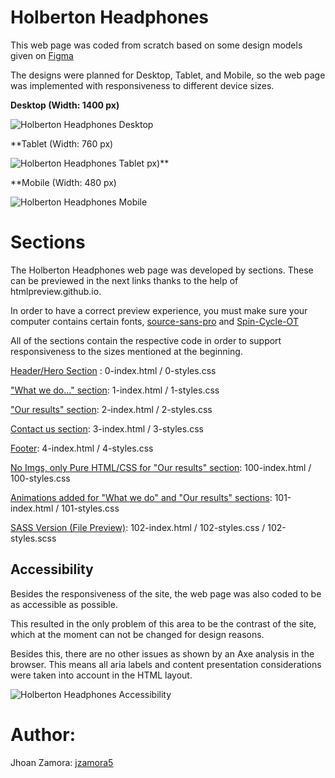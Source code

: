 # Holberton Headphones

This web page was coded from scratch based on some design models given on [Figma](https://www.figma.com/file/gkWRcFqkwtruWZgSfnnHF0/Holberton-School---Headphone-company)

The designs were planned for Desktop, Tablet, and Mobile, so the web page was implemented with responsiveness to different device sizes.

**Desktop (Width: 1400 px)**

![Holberton Headphones Desktop](https://i.ibb.co/1r4k0WC/01-headphones-desktop-2x.png)

**Tablet (Width: 760 px)

![Holberton Headphones Tablet](https://i.ibb.co/Y2FfH6w/02-headphones-tablet-2x.png) px)\*\*

**Mobile (Width: 480 px)

![Holberton Headphones Mobile](https://i.ibb.co/s1zx5NS/03-headphones-mobile-2x.png)

# Sections

The Holberton Headphones web page was developed by sections. These can be previewed in the next links thanks to the help of htmlpreview.github.io.

In order to have a correct preview experience, you must make sure your computer contains certain fonts, [source-sans-pro](https://intranet.hbtn.io/rltoken/wltHny-KZP3B8JFRvpmVjA "source-sans-pro") and [Spin-Cycle-OT](https://intranet.hbtn.io/rltoken/Qb96K4nTPQJO1paP_OBELw "Spin-Cycle-OT")

All of the sections contain the respective code in order to support responsiveness to the sizes mentioned at the beginning.

[Header/Hero Section](https://htmlpreview.github.io/?https://github.com/jzamora5/holberton-headphones/blob/master/0-index.html) : 0-index.html / 0-styles.css

["What we do..." section](https://htmlpreview.github.io/?https://github.com/jzamora5/holberton-headphones/blob/master/1-index.html): 1-index.html / 1-styles.css

["Our results" section](https://htmlpreview.github.io/?https://github.com/jzamora5/holberton-headphones/blob/master/2-index.html): 2-index.html / 2-styles.css

[Contact us section](https://htmlpreview.github.io/?https://github.com/jzamora5/holberton-headphones/blob/master/3-index.html): 3-index.html / 3-styles.css

[Footer](https://htmlpreview.github.io/?https://github.com/jzamora5/holberton-headphones/blob/master/4-index.html): 4-index.html / 4-styles.css

[No Imgs, only Pure HTML/CSS for "Our results" section](https://htmlpreview.github.io/?https://github.com/jzamora5/holberton-headphones/blob/master/100-index.html): 100-index.html / 100-styles.css

[Animations added for "What we do" and "Our results" sections](https://htmlpreview.github.io/?https://github.com/jzamora5/holberton-headphones/blob/master/101-index.html): 101-index.html / 101-styles.css

[SASS Version (File Preview)](https://htmlpreview.github.io/?https://github.com/jzamora5/holberton-headphones/blob/master/102-index.html): 102-index.html / 102-styles.css / 102-styles.scss

## Accessibility

Besides the responsiveness of the site, the web page was also coded to be as accessible as possible.

This resulted in the only problem of this area to be the contrast of the site, which at the moment can not be changed for design reasons.

Besides this, there are no other issues as shown by an Axe analysis in the browser. This means all aria labels and content presentation considerations were taken into account in the HTML layout.

![Holberton Headphones Accessibility](https://i.ibb.co/vwY3GX0/Accesibility.png)

# Author:

Jhoan Zamora: [jzamora5](https://github.com/jzamora5)
